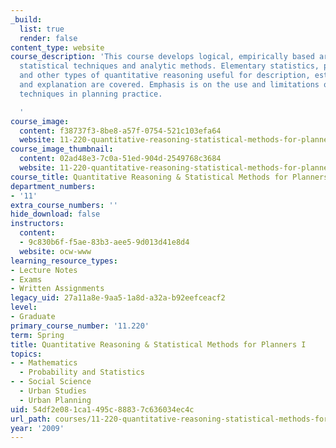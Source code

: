 ```yaml
---
_build:
  list: true
  render: false
content_type: website
course_description: 'This course develops logical, empirically based arguments using
  statistical techniques and analytic methods. Elementary statistics, probability,
  and other types of quantitative reasoning useful for description, estimation, comparison,
  and explanation are covered. Emphasis is on the use and limitations of analytical
  techniques in planning practice.

  '
course_image:
  content: f38737f3-8be8-a57f-0754-521c103efa64
  website: 11-220-quantitative-reasoning-statistical-methods-for-planners-i-spring-2009
course_image_thumbnail:
  content: 02ad48e3-7c0a-51ed-904d-2549768c3684
  website: 11-220-quantitative-reasoning-statistical-methods-for-planners-i-spring-2009
course_title: Quantitative Reasoning & Statistical Methods for Planners I
department_numbers:
- '11'
extra_course_numbers: ''
hide_download: false
instructors:
  content:
  - 9c830b6f-f5ae-83b3-aee5-9d013d41e8d4
  website: ocw-www
learning_resource_types:
- Lecture Notes
- Exams
- Written Assignments
legacy_uid: 27a11a8e-9aa5-1a8d-a32a-b92eefceacf2
level:
- Graduate
primary_course_number: '11.220'
term: Spring
title: Quantitative Reasoning & Statistical Methods for Planners I
topics:
- - Mathematics
  - Probability and Statistics
- - Social Science
  - Urban Studies
  - Urban Planning
uid: 54df2e08-1ca1-495c-8883-7c636034ec4c
url_path: courses/11-220-quantitative-reasoning-statistical-methods-for-planners-i-spring-2009
year: '2009'
---
```

